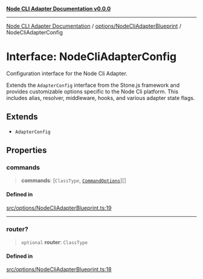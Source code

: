 [**Node CLI Adapter Documentation v0.0.0**](../../../README.md)

***

[Node CLI Adapter Documentation](../../../modules.md) / [options/NodeCliAdapterBlueprint](../README.md) / NodeCliAdapterConfig

# Interface: NodeCliAdapterConfig

Configuration interface for the Node Cli Adapter.

Extends the `AdapterConfig` interface from the Stone.js framework and provides
customizable options specific to the Node Cli platform. This includes
alias, resolver, middleware, hooks, and various adapter state flags.

## Extends

- `AdapterConfig`

## Properties

### commands

> **commands**: [`ClassType`, [`CommandOptions`](../../../decorators/Command/interfaces/CommandOptions.md)][]

#### Defined in

[src/options/NodeCliAdapterBlueprint.ts:19](https://github.com/stonemjs/node-cli-adapter/blob/30743f7aaaae46db17826e810be4549d56406b6f/src/options/NodeCliAdapterBlueprint.ts#L19)

***

### router?

> `optional` **router**: `ClassType`

#### Defined in

[src/options/NodeCliAdapterBlueprint.ts:18](https://github.com/stonemjs/node-cli-adapter/blob/30743f7aaaae46db17826e810be4549d56406b6f/src/options/NodeCliAdapterBlueprint.ts#L18)
